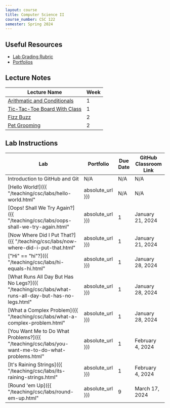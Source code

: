 ```yaml
---
layout: course
title: Computer Science II
course_number: CSC 122
semester: Spring 2024
---
```


## Useful Resources

* [Lab Grading Rubric](./lab-grading-rubric.html)
* [Portfolios](./portfolios.html)

## Lecture Notes

| Lecture Name | Week |
|--------------|------|
| [Arithmatic and Conditionals](https://github.com/cmvandrevala/csc_122_arithmatic_and_conditionals)| 1 |
| [Tic-Tac-Toe Board With Class](https://github.com/cmvandrevala/csc_122_tic_tac_toe_board_with_class) | 1 |
| [Fizz Buzz](https://github.com/cmvandrevala/csc_122_fizzbuzz) | 2 |
| [Pet Grooming](https://github.com/cmvandrevala/csc_122_pet_grooming) | 2 |

## Lab Instructions

| Lab | Portfolio | Due Date | GitHub Classroom Link |
| --- | --------- | -------- | --------------------- |
| Introduction to GitHub and Git | N/A | N/A | N/A |
| [Hello World!]({{ "/teaching/csc/labs/hello-world.html" | absolute_url }}) | N/A | N/A | N/A |
| [Oops! Shall We Try Again?]({{ "/teaching/csc/labs/oops-shall-we-try-again.html" | absolute_url }}) | 1 | January 21, 2024 | N/A |
| [Now Where Did I Put That?]({{ "/teaching/csc/labs/now-where-did-i-put-that.html" | absolute_url }}) | 1 | January 21, 2024 | N/A |
| ["Hi" == "hi"?]({{ "/teaching/csc/labs/hi-equals-hi.html" | absolute_url }}) | 1 | January 28, 2024 | N/A |
| [What Runs All Day But Has No Legs?]({{ "/teaching/csc/labs/what-runs-all-day-but-has-no-legs.html" | absolute_url }}) | 1 | January 28, 2024 | N/A|
| [What a Complex Problem]({{ "/teaching/csc/labs/what-a-complex-problem.html" | absolute_url }}) | 1 | January 28, 2024 | N/A|
| [You Want Me to Do What Problems?]({{ "/teaching/csc/labs/you-want-me-to-do-what-problems.html" | absolute_url }}) | 1 | February 4, 2024 ||
| [It's Raining Strings]({{ "/teaching/csc/labs/its-raining-strings.html" | absolute_url }}) | 1 | February 4, 2024 ||
| [Round 'em Up]({{ "/teaching/csc/labs/round-em-up.html" | absolute_url }}) | 9 | March 17, 2024 ||
